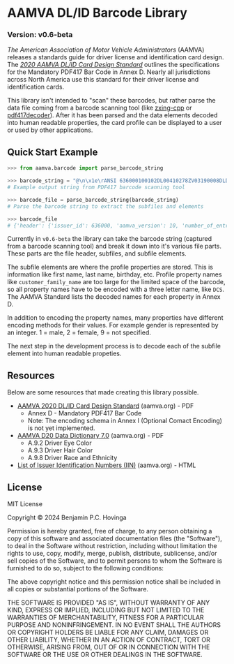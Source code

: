 # AAMVA DL/ID Barcode Library

### Version: v0.6-beta

_The American Association of Motor Vehicle Administrators_ (AAMVA) releases a standards guide for driver license and identification card design. The _[2020 AAMVA DL/ID Card Design Standard](https://www.aamva.org/topics/driver-license-and-identification-standards)_ outlines the specifications for the Mandatory PDF417 Bar Code in Annex D. Nearly all jurisdictions across North America use this standard for their driver license and identification cards.

This library isn't intended to "scan" these barcodes, but rather parse the data file coming from a barcode scanning tool (like [zxing-cpp](https://pypi.org/project/zxing-cpp/) or [pdf417decoder](https://pypi.org/project/pdf417decoder/)). After it has been parsed and the data elements decoded into human readable properties, the card profile can be displayed to a user or used by other applications.

## Quick Start Example

```python
>>> from aamva.barcode import parse_barcode_string

>>> barcode_string = "@\n\x1e\rANSI 636000100102DL00410278ZV03190008DLDAQT64235789\nDCSSAMPLE\nDDEN\nDACMICHAEL\nDDFN\nDADJOHN\nDDGN\nDCUJR\nDCAD\nDCBK\nDCDPH\nDBD06062019\nDBB06061986\nDBA12102024\nDBC1\nDAU068 in\nDAYBRO\nDAG2300 WEST BROAD STREET\nDAIRICHMOND\nDAJVA\nDAK232690000  \nDCF2424244747474786102204\nDCGUSA\nDCK123456789\nDDAF\nDDB06062018\nDDC06062020\nDDD1\rZVZVA01\r"
# Example output string from PDF417 barcode scanning tool

>>> barcode_file = parse_barcode_string(barcode_string)
# Parse the barcode string to extract the subfiles and elements

>>> barcode_file
# {'header': {'issuer_id': 636000, 'aamva_version': 10, 'number_of_entries': 2, 'jurisdiction_version': 1}, 'subfiles': ({'subfile_type': 'DL', 'elements': {'DAQ': 'T64235789', 'DCS': 'SAMPLE', 'DDE': 'N', 'DAC': 'MICHAEL', 'DDF': 'N', 'DAD': 'JOHN', 'DDG': 'N', 'DCU': 'JR', 'DCA': 'D', 'DCB': 'K', 'DCD': 'PH', 'DBD': '06062019', 'DBB': '06061986', 'DBA': '12102024', 'DBC': '1', 'DAU': '068 in', 'DAY': 'BRO', 'DAG': '2300 WEST BROAD STREET', 'DAI': 'RICHMOND', 'DAJ': 'VA', 'DAK': '232690000  ', 'DCF': '2424244747474786102204', 'DCG': 'USA', 'DCK': '123456789', 'DDA': 'F', 'DDB': '06062018', 'DDC': '06062020', 'DDD': '1'}}, {'subfile_type': 'ZV', 'elements': {'ZVA': '01'}})}
```

Currently in `v0.6-beta` the library can take the barcode string (captured from a barcode scanning tool) and break it down into it's various file parts. These parts are the file header, subfiles, and subfile elements.

The subfile elements are where the profile properties are stored. This is information like first name, last name, birthday, etc. Profile property names like `customer_family_name` are too large for the limited space of the barcode, so all property names have to be encoded with a three letter name, like `DCS`. The AAMVA Standard lists the decoded names for each property in Annex D.

In addition to encoding the property names, many properties have different encoding methods for their values. For example gender is represented by an integer. 1 = male, 2 = female, 9 = not specified.

The next step in the development process is to decode each of the subfile element into human readable propeties.

## Resources

Below are some resources that made creating this library possible.

- [AAMVA 2020 DL/ID Card Design Standard](https://www.aamva.org/getmedia/99ac7057-0f4d-4461-b0a2-3a5532e1b35c/AAMVA-2020-DLID-Card-Design-Standard.pdf) (aamva.org) - PDF
  - Annex D - Mandatory PDF417 Bar Code
  - Note: The encoding schema in Annex I (Optional Comact Encoding) is not yet implemented.
- [AAMVA D20 Data Dictionary 7.0](https://www.aamva.org/getmedia/4373f9e2-468b-4304-b0ee-12d7c867ad7e/D20-Data-Dictionary-7-0.pdf) (aamva.org) - PDF
  - A.9.2 Driver Eye Color
  - A.9.3 Driver Hair Color
  - A.9.8 Driver Race and Ethnicity
- [List of Issuer Identification Numbers (IIN)](<https://www.aamva.org/identity/issuer-identification-numbers-(iin)>) (aamva.org) - HTML

## License

MIT License

Copyright &copy; 2024 Benjamin P.C. Hovinga

Permission is hereby granted, free of charge, to any person obtaining a copy
of this software and associated documentation files (the "Software"), to deal
in the Software without restriction, including without limitation the rights
to use, copy, modify, merge, publish, distribute, sublicense, and/or sell
copies of the Software, and to permit persons to whom the Software is
furnished to do so, subject to the following conditions:

The above copyright notice and this permission notice shall be included in all
copies or substantial portions of the Software.

THE SOFTWARE IS PROVIDED "AS IS", WITHOUT WARRANTY OF ANY KIND, EXPRESS OR
IMPLIED, INCLUDING BUT NOT LIMITED TO THE WARRANTIES OF MERCHANTABILITY,
FITNESS FOR A PARTICULAR PURPOSE AND NONINFRINGEMENT. IN NO EVENT SHALL THE
AUTHORS OR COPYRIGHT HOLDERS BE LIABLE FOR ANY CLAIM, DAMAGES OR OTHER
LIABILITY, WHETHER IN AN ACTION OF CONTRACT, TORT OR OTHERWISE, ARISING FROM,
OUT OF OR IN CONNECTION WITH THE SOFTWARE OR THE USE OR OTHER DEALINGS IN THE
SOFTWARE.
